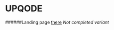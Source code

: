 # UPQODE
######Landing page [there](https://andrewkreshchenko.github.io/UPQODE/)
*Not completed variant*
